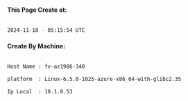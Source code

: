 
   
#### This Page Create at:

```bash

2024-11-18 - 05:15:54 UTC

```

#### Create By Machine:

```bash

Host Name : fv-az1986-340

platform  : Linux-6.5.0-1025-azure-x86_64-with-glibc2.35

Ip Local  : 10.1.0.53

```

